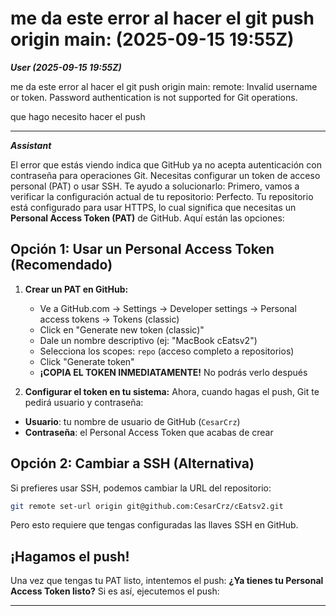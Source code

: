 <!-- Generated by SpecStory -->

# me da este error al hacer el git push origin main: (2025-09-15 19:55Z)

_**User (2025-09-15 19:55Z)**_

me da este error al hacer el git push origin main:
remote: Invalid username or token. Password authentication is not supported for Git operations.

que hago necesito hacer el push

---

_**Assistant**_

El error que estás viendo indica que GitHub ya no acepta autenticación con contraseña para operaciones Git. Necesitas configurar un token de acceso personal (PAT) o usar SSH. Te ayudo a solucionarlo: Primero, vamos a verificar la configuración actual de tu repositorio: Perfecto. Tu repositorio está configurado para usar HTTPS, lo cual significa que necesitas un **Personal Access Token (PAT)** de GitHub. Aquí están las opciones:

## Opción 1: Usar un Personal Access Token (Recomendado)

1. **Crear un PAT en GitHub:**
   - Ve a GitHub.com → Settings → Developer settings → Personal access tokens → Tokens (classic)
   - Click en "Generate new token (classic)"
   - Dale un nombre descriptivo (ej: "MacBook cEatsv2")
   - Selecciona los scopes: `repo` (acceso completo a repositorios)
   - Click "Generate token"
   - **¡COPIA EL TOKEN INMEDIATAMENTE!** No podrás verlo después

2. **Configurar el token en tu sistema:** Ahora, cuando hagas el push, Git te pedirá usuario y contraseña:
- **Usuario**: tu nombre de usuario de GitHub (`CesarCrz`)
- **Contraseña**: el Personal Access Token que acabas de crear

## Opción 2: Cambiar a SSH (Alternativa)

Si prefieres usar SSH, podemos cambiar la URL del repositorio:

```bash
git remote set-url origin git@github.com:CesarCrz/cEatsv2.git
```

Pero esto requiere que tengas configuradas las llaves SSH en GitHub.

## ¡Hagamos el push!

Una vez que tengas tu PAT listo, intentemos el push: **¿Ya tienes tu Personal Access Token listo?** Si es así, ejecutemos el push: 

---

